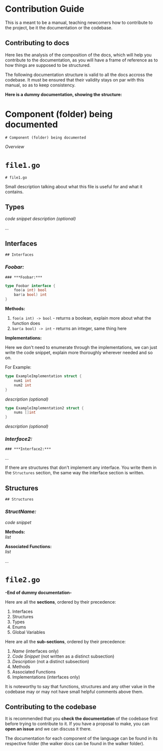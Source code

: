 # Contribution Guide

This is a meant to be a manual, teaching newcomers how to contribute to the project, be it the documentation or the codebase.

## Contributing to docs

Here lies the analysis of the composition of the docs, which will help you contribute to the documentation, as you will have a frame of reference as to how things are supposed to be structured.

The following documentation structure is valid to all the docs accross the codebase. It must be ensured that their validity stays on par with this manual, so as to keep consistency.

**Here is a dummy documentation, showing the structure:**
# Component (folder) being documented
`# Component (folder) being documented`

*Overview*

# `file1.go`
`# file1.go`

Small description talking about what this file is useful for and what it contains.  

## Types
*code snippet*
*description (optional)*

*...*

## Interfaces
`## Interfaces`

### ***Foobar:***
`### ***Foobar:***`

```go
type Foobar interface {
    foo(a int) bool
    bar(a bool) int
}
```

**Methods:**
1. `foo(a int) -> bool` - returns a boolean, explain more about what the function does
2. `bar(a bool) -> int` - returns an integer, same thing here

**Implementations:**

Here we don't need to enumerate through the implementations, we can just write the code snippet, explain more thoroughly wherever needed and so on.

For Example:
```go
type ExampleImplementation struct {
    num1 int
    num2 int
}
```

*description (optional)*

```go 
type ExampleImplementation2 struct {
    nums []int
}
```

*description (optional)*

### ***Interface2:***
`### ***Interface2:***`

*...*

If there are structures that don't implement any interface. You write them in the `Structures` section, the same way the interface section is written.

## Structures
`## Structures`

### ***StructName:***
*code snippet*

**Methods:**\
*list*

**Associated Functions:**\
*list*

*...*

# `file2.go` 

**-End of dummy documentation-**

Here are all the **sections**, ordered by their precedence:
1. Interfaces
2. Structures
3. Types
4. Enums
5. Global Variables

Here are all the **sub-sections**, ordered by their precedence:
1. *Name* (interfaces only)
2. *Code Snippet* (not written as a distinct subsection)
3. *Description* (not a distinct subsection)
4. Methods
5. Associated Functions
6. Implementations (interfaces only)

It is noteworthy to say that functions, structures and any other value in the codebase may or may not have small helpful comments above them. 

## Contributing to the codebase

It is recommended that you **check the documentation** of the codebase first before trying to contribute to it. If you have a proposal to make, you can **open an issue** and we can discuss it there. 

The documentation for each component of the language can be found in its respective folder (the walker docs can be found in the walker folder).